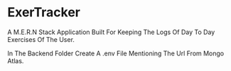 # ExerTracker
A M.E.R.N Stack Application Built For Keeping The Logs Of Day To Day Exercises Of The User.

In The Backend Folder Create A .env File Mentioning The Url From Mongo Atlas.
